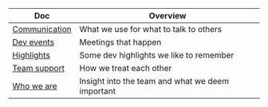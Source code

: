 <!-- prettier-ignore-start -->
<!-- start_toc -->
| Doc | Overview |
|---|---|
| [Communication](/culture/communication.md#readme) | What we use for what to talk to others |
| [Dev events](/culture/events.md#readme) | Meetings that happen |
| [Highlights](/culture/highlights.md#readme) | Some dev highlights we like to remember |
| [Team support](/culture/support.md#readme) | How we treat each other |
| [Who we are](/culture/who-we-are.md#readme) | Insight into the team and what we deem important |
<!-- end_toc -->
<!-- prettier-ignore-end -->
